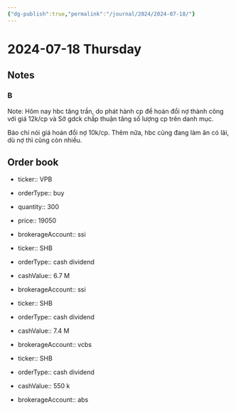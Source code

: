 ```yaml
---
{"dg-publish":true,"permalink":"/journal/2024/2024-07-18/"}
---
```


# 2024-07-18 Thursday

## Notes

### B

Note: Hôm nay hbc tăng trần, do phát hành cp để hoán đổi nợ thành công với giá 12k/cp và Sở gdck chấp thuận tăng số lượng cp trên danh mục.

Báo chí nói giá hoán đổi nợ 10k/cp. Thêm nữa, hbc cũng đang làm ăn có lãi, dù nợ thì cũng còn nhiều.

## Order book

- ticker:: VPB
- orderType:: buy
- quantity:: 300
- price:: 19050
- brokerageAccount:: ssi

- ticker:: SHB
- orderType:: cash dividend
- cashValue:: 6.7 M
- brokerageAccount:: ssi

- ticker:: SHB
- orderType:: cash dividend
- cashValue:: 7.4 M
- brokerageAccount:: vcbs

- ticker:: SHB
- orderType:: cash dividend
- cashValue:: 550 k
- brokerageAccount:: abs